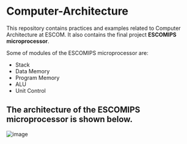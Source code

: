 # Computer-Architecture
This repository contains practices and examples related to Computer Architecture at ESCOM. It also contains the final project **ESCOMIPS microprocessor**.

Some of modules of the ESCOMIPS microprocessor are:
- Stack
- Data Memory 
- Program Memory
- ALU
- Unit Control

## The architecture of the ESCOMIPS microprocessor is shown below.
![image](https://user-images.githubusercontent.com/22998708/53304792-10f38280-383f-11e9-93b5-c4380c3744a9.png)
